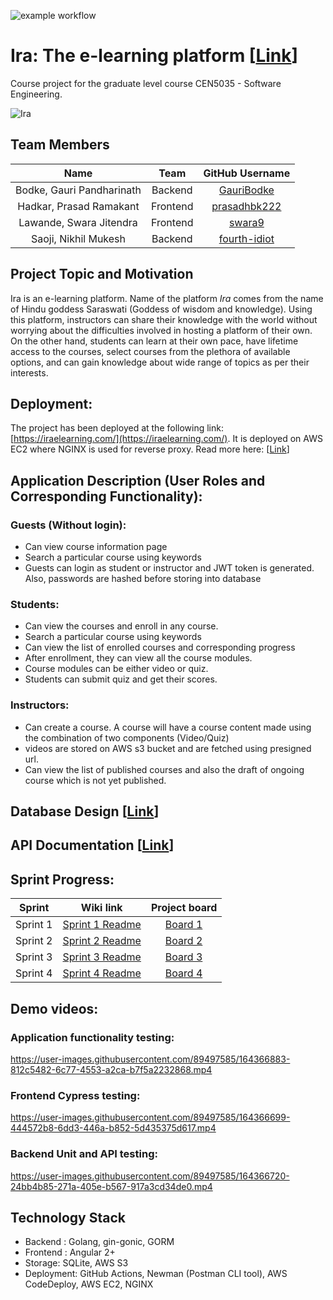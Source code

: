 ![example workflow](https://github.com/fourth-idiot/ira/actions/workflows/main.yml/badge.svg)

# Ira: The e-learning platform [[Link](https://iraelearning.com/)]
Course project for the graduate level course CEN5035 - Software Engineering.

![Ira](https://user-images.githubusercontent.com/89497585/154884309-59e3adf1-8522-4059-9978-f3013c1a2577.png)

## Team Members
| Name | Team | GitHub Username |
| :---: | :----: | :---: |
| Bodke, Gauri Pandharinath | Backend | [GauriBodke](https://github.com/GauriBodke) |
| Hadkar, Prasad Ramakant | Frontend | [prasadhbk222](https://github.com/prasadhbk222) |
| Lawande, Swara Jitendra | Frontend | [swara9](https://github.com/swara9) |
| Saoji, Nikhil Mukesh | Backend | [fourth-idiot](https://github.com/fourth-idiot) |

## Project Topic and Motivation
Ira is an e-learning platform. Name of the platform *Ira* comes from the name of Hindu goddess Saraswati (Goddess of wisdom and knowledge). Using this platform, instructors can share their knowledge with the world without worrying about the difficulties involved in hosting a platform of their own. On the other hand, students can learn at their own pace, have lifetime access to the courses, select courses from the plethora of available options, and can gain knowledge about wide range of topics as per their interests.

## Deployment:
The project has been deployed at the following link: [https://iraelearning.com/](https://iraelearning.com/). It is deployed on AWS EC2 where NGINX is used for reverse proxy. Read more here: [[Link](https://github.com/fourth-idiot/ira/wiki/CI-CD-pipeline-using-GitHub-Actions)]

## Application Description (User Roles and Corresponding Functionality):
### Guests (Without login):
* Can view course information page 
* Search a particular course using keywords
* Guests can login as student or instructor and JWT token  is generated. Also, passwords are hashed before storing into database

### Students:
* Can view the courses and enroll in any course.
* Search a particular course using keywords
* Can view the list of enrolled courses and corresponding progress
* After enrollment, they can view all the course modules.
* Course modules can be either video or quiz.
* Students can submit quiz and get their scores.

### Instructors:
* Can create a course. A course will have a course content made using the combination of two components (Video/Quiz)
* videos are stored on AWS s3 bucket and are fetched using presigned url.
* Can view the list of published courses and also the draft of ongoing course which is not yet published.

## Database Design [[Link](https://github.com/fourth-idiot/ira/wiki/Database-Design)]

## API Documentation [[Link](https://github.com/fourth-idiot/ira/wiki/REST-API-Documentation)]

## Sprint Progress:
| Sprint     | Wiki link | Project board   |
| :---:      |    :----:   |         :---: |
| Sprint 1   | [Sprint 1 Readme](https://github.com/fourth-idiot/ira/wiki/Sprint-1)      | [Board 1](https://github.com/fourth-idiot/ira/projects/1)|
| Sprint 2   | [Sprint 2 Readme](https://github.com/fourth-idiot/ira/wiki/Sprint-2)       |   [Board 2](https://github.com/fourth-idiot/ira/projects/2)   |
| Sprint 3   | [Sprint 3 Readme](https://github.com/fourth-idiot/ira/wiki/Sprint-3)      | [Board 3](https://github.com/fourth-idiot/ira/projects/3)     |
| Sprint 4   | [Sprint 4 Readme](https://github.com/fourth-idiot/ira/wiki/Sprint-4)      |[Board 4](https://github.com/fourth-idiot/ira/projects/4)     |
  
## Demo videos:
### Application functionality testing:
https://user-images.githubusercontent.com/89497585/164366883-812c5482-6c77-4553-a2ca-b7f5a2232868.mp4

### Frontend Cypress testing:
https://user-images.githubusercontent.com/89497585/164366699-444572b8-6dd3-446a-b852-5d435375d617.mp4

### Backend Unit and API testing:
https://user-images.githubusercontent.com/89497585/164366720-24bb4b85-271a-405e-b567-917a3cd34de0.mp4

## Technology Stack
* Backend : Golang, gin-gonic, GORM
* Frontend : Angular 2+
* Storage: SQLite, AWS S3
* Deployment: GitHub Actions, Newman (Postman CLI tool), AWS CodeDeploy, AWS EC2, NGINX

